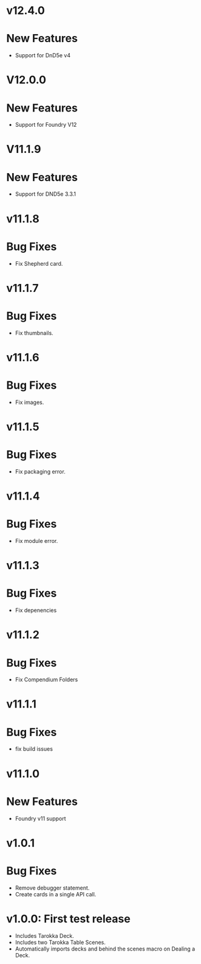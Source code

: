 # v12.4.0
# New Features
- Support for DnD5e v4
# V12.0.0
# New Features
- Support for Foundry V12
# V11.1.9
# New Features
- Support for DND5e 3.3.1
# v11.1.8
# Bug Fixes
- Fix Shepherd card.
# v11.1.7
# Bug Fixes
- Fix thumbnails.
# v11.1.6
# Bug Fixes
- Fix images.
# v11.1.5
# Bug Fixes
- Fix packaging error.
# v11.1.4
# Bug Fixes
- Fix module error.
# v11.1.3
# Bug Fixes
- Fix depenencies
# v11.1.2
# Bug Fixes
- Fix Compendium Folders
# v11.1.1
# Bug Fixes
- fix build issues
# v11.1.0
# New Features
- Foundry v11 support
# v1.0.1
# Bug Fixes
- Remove debugger statement.
- Create cards in a single API call.
# v1.0.0: First test release
- Includes Tarokka Deck.
- Includes two Tarokka Table Scenes.
- Automatically imports decks and behind the scenes macro on Dealing a Deck.

